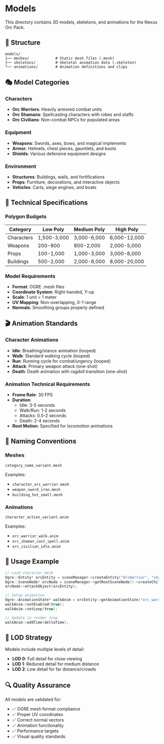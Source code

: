 # Models

This directory contains 3D models, skeletons, and animations for the Nexus Orc Pack.

## 📁 Structure

```
models/
├── meshes/            # Static mesh files (.mesh)
├── skeletons/         # Skeletal animation data (.skeleton)
└── animations/        # Animation definitions and clips
```

## 🎭 Model Categories

### Characters
- **Orc Warriors**: Heavily armored combat units
- **Orc Shamans**: Spellcasting characters with robes and staffs
- **Orc Civilians**: Non-combat NPCs for populated areas

### Equipment
- **Weapons**: Swords, axes, bows, and magical implements
- **Armor**: Helmets, chest pieces, gauntlets, and boots
- **Shields**: Various defensive equipment designs

### Environment
- **Structures**: Buildings, walls, and fortifications
- **Props**: Furniture, decorations, and interactive objects
- **Vehicles**: Carts, siege engines, and boats

## 📏 Technical Specifications

### Polygon Budgets
| Category | Low Poly | Medium Poly | High Poly |
|----------|----------|-------------|-----------|
| Characters | 1,500-3,000 | 3,000-6,000 | 6,000-12,000 |
| Weapons | 200-800 | 800-2,000 | 2,000-5,000 |
| Props | 100-1,000 | 1,000-3,000 | 3,000-8,000 |
| Buildings | 500-2,000 | 2,000-8,000 | 8,000-20,000 |

### Model Requirements
- **Format**: OGRE .mesh files
- **Coordinate System**: Right-handed, Y-up
- **Scale**: 1 unit = 1 meter
- **UV Mapping**: Non-overlapping, 0-1 range
- **Normals**: Smoothing groups properly defined

## 🎬 Animation Standards

### Character Animations
- **Idle**: Breathing/stance animation (looped)
- **Walk**: Standard walking cycle (looped)
- **Run**: Running cycle for combat/urgency (looped)
- **Attack**: Primary weapon attack (one-shot)
- **Death**: Death animation with ragdoll transition (one-shot)

### Animation Technical Requirements
- **Frame Rate**: 30 FPS
- **Duration**: 
  - Idle: 3-5 seconds
  - Walk/Run: 1-2 seconds
  - Attacks: 0.5-2 seconds
  - Death: 2-4 seconds
- **Root Motion**: Specified for locomotion animations

## 📝 Naming Conventions

### Meshes
```
category_name_variant.mesh
```
Examples:
- `character_orc_warrior.mesh`
- `weapon_sword_iron.mesh`
- `building_hut_small.mesh`

### Animations
```
character_action_variant.anim
```
Examples:
- `orc_warrior_walk.anim`
- `orc_shaman_cast_spell.anim`
- `orc_civilian_idle.anim`

## 🔧 Usage Example

```cpp
// Load character mesh
Ogre::Entity* orcEntity = sceneManager->createEntity("OrcWarrior", "character_orc_warrior.mesh");
Ogre::SceneNode* orcNode = sceneManager->getRootSceneNode()->createChildSceneNode();
orcNode->attachObject(orcEntity);

// Setup animation
Ogre::AnimationState* walkAnim = orcEntity->getAnimationState("orc_warrior_walk");
walkAnim->setEnabled(true);
walkAnim->setLoop(true);

// Update in render loop
walkAnim->addTime(deltaTime);
```

## 🎯 LOD Strategy

Models include multiple levels of detail:
- **LOD 0**: Full detail for close viewing
- **LOD 1**: Reduced detail for medium distance
- **LOD 2**: Low detail for far distance/crowds

## 🔍 Quality Assurance

All models are validated for:
- ✅ OGRE mesh format compliance
- ✅ Proper UV coordinates
- ✅ Correct normal vectors
- ✅ Animation functionality
- ✅ Performance targets
- ✅ Visual quality standards
